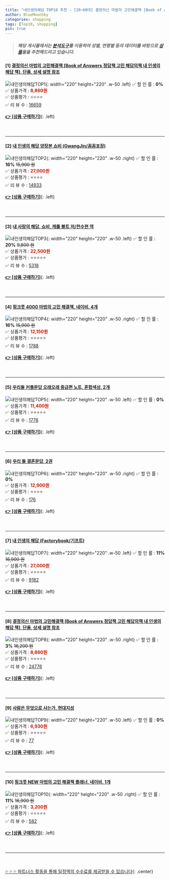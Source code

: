 ```yaml
---
title: "내인생의해답 TOP10 추천 - [20~60대] 결정의신 마법의 고민해결책 [Book of Answers 정답책 고민 해답의책 내 인생의 해답 책], 단품, 상세 설명 참조"
author: BlueMoonSky
categories: shopping
tags: [Top10, shopping]
pin: true
---
```


> ##### 해당 게시물에서는 [**분석도구**](https://itemscout.io/)를 이용하여 **성별**, **연령별** 등의 데이터를 바탕으로 [**상품**](https://link.coupang.com/a/baae76)들을 추천해드리고 있습니다.

#### [1] [결정의신 마법의 고민해결책 [Book of Answers 정답책 고민 해답의책 내 인생의 해답 책], 단품, 상세 설명 참조](https://link.coupang.com/re/AFFSDP?lptag=AF5964186&subid=bluemoonsky6999&pageKey=2270328513&traceid=V0-153&itemId=3893140282&vendorItemId=71877754534)
![내인생의해답TOP1](https://thumbnail7.coupangcdn.com/thumbnails/remote/230x230ex/image/vendor_inventory/218f/020a270b422bd8e3977b81478ef47175d5e10d3e46f8f6f17e283b4dc3a9.jpg){: width="220" height="220" .w-50 .left}
✅ 할 인 률 : **0%** <br>
✅ 상품가격 : <span style="color:#cb1400"> **8,860원** </span><br>
✅ 상품평가 : ⭐⭐⭐⭐<br>
✅ 리 뷰 수 : [16659](https://link.coupang.com/re/AFFSDP?lptag=AF5964186&subid=bluemoonsky6999&pageKey=2270328513&traceid=V0-153&itemId=3893140282&vendorItemId=71877754534)<br>
<br>
[**👉  [상품 구매하기]**](https://link.coupang.com/re/AFFSDP?lptag=AF5964186&subid=bluemoonsky6999&pageKey=2270328513&traceid=V0-153&itemId=3893140282&vendorItemId=71877754534){: .left}
<br>
<br>
<br>

***

#### [2] [내 인생의 해답 양장본 쇼비 (GwangJin/꼼꼼포장)](https://link.coupang.com/re/AFFSDP?lptag=AF5964186&subid=bluemoonsky6999&pageKey=7487711579&traceid=V0-153&itemId=19573517478&vendorItemId=72945304252)
![내인생의해답TOP2](https://thumbnail9.coupangcdn.com/thumbnails/remote/230x230ex/image/vendor_inventory/b3a9/b6f8578991d22364546b8d0e758e40bfeaff5664b3f5ed83c471f153681b.png){: width="220" height="220" .w-50 .right}
✅ 할 인 률 : **16%** ~~<del class="base-price"> 15,900  </del>원~~<br>
✅ 상품가격 : <span style="color:#cb1400"> **27,000원** </span><br>
✅ 상품평가 : ⭐⭐⭐⭐<br>
✅ 리 뷰 수 : [14933](https://link.coupang.com/re/AFFSDP?lptag=AF5964186&subid=bluemoonsky6999&pageKey=7487711579&traceid=V0-153&itemId=19573517478&vendorItemId=72945304252)<br>
<br>
[**👉  [상품 구매하기]**](https://link.coupang.com/re/AFFSDP?lptag=AF5964186&subid=bluemoonsky6999&pageKey=7487711579&traceid=V0-153&itemId=19573517478&vendorItemId=72945304252){: .left}
<br>
<br>
<br>

***

#### [3] [내 사랑의 해답, 쇼비, 캐롤 볼트 저/천수현 역](https://link.coupang.com/re/AFFSDP?lptag=AF5964186&subid=bluemoonsky6999&pageKey=20417458&traceid=V0-153&itemId=80587057&vendorItemId=5000228506)
![내인생의해답TOP3](https://thumbnail6.coupangcdn.com/thumbnails/remote/230x230ex/image/retail/images/2019/06/28/13/7/6b8f9899-d4e3-48b2-9898-7f60eb158e75.jpg){: width="220" height="220" .w-50 .left}
✅ 할 인 률 : **20%** ~~<del class="base-price"> 9,800  </del>원~~<br>
✅ 상품가격 : <span style="color:#cb1400"> **22,500원** </span><br>
✅ 상품평가 : ⭐⭐⭐⭐⭐<br>
✅ 리 뷰 수 : [5318](https://link.coupang.com/re/AFFSDP?lptag=AF5964186&subid=bluemoonsky6999&pageKey=20417458&traceid=V0-153&itemId=80587057&vendorItemId=5000228506)<br>
<br>
[**👉  [상품 구매하기]**](https://link.coupang.com/re/AFFSDP?lptag=AF5964186&subid=bluemoonsky6999&pageKey=20417458&traceid=V0-153&itemId=80587057&vendorItemId=5000228506){: .left}
<br>
<br>
<br>

***

#### [4] [핑크풋 4000 마법의 고민 해결책, 네이비, 4개](https://link.coupang.com/re/AFFSDP?lptag=AF5964186&subid=bluemoonsky6999&pageKey=6673355082&traceid=V0-153&itemId=15362081475&vendorItemId=82582277304)
![내인생의해답TOP4](https://thumbnail10.coupangcdn.com/thumbnails/remote/230x230ex/image/rs_quotation_api/jms3ybwj/70a3be2292974a98b7b82dad79616e71.jpg){: width="220" height="220" .w-50 .right}
✅ 할 인 률 : **16%** ~~<del class="base-price"> 15,900  </del>원~~<br>
✅ 상품가격 : <span style="color:#cb1400"> **12,150원** </span><br>
✅ 상품평가 : ⭐⭐⭐⭐⭐<br>
✅ 리 뷰 수 : [1788](https://link.coupang.com/re/AFFSDP?lptag=AF5964186&subid=bluemoonsky6999&pageKey=6673355082&traceid=V0-153&itemId=15362081475&vendorItemId=82582277304)<br>
<br>
[**👉  [상품 구매하기]**](https://link.coupang.com/re/AFFSDP?lptag=AF5964186&subid=bluemoonsky6999&pageKey=6673355082&traceid=V0-153&itemId=15362081475&vendorItemId=82582277304){: .left}
<br>
<br>
<br>

***

#### [5] [우리둘 커플문답 오래오래 중급편 노트, 혼합색상, 2개](https://link.coupang.com/re/AFFSDP?lptag=AF5964186&subid=bluemoonsky6999&pageKey=5196598189&traceid=V0-153&itemId=7230932306&vendorItemId=74522752846)
![내인생의해답TOP5](https://thumbnail6.coupangcdn.com/thumbnails/remote/230x230ex/image/retail/images/490579193086239-b9fe03aa-c132-4d03-9509-47fefa109f26.jpg){: width="220" height="220" .w-50 .left}
✅ 할 인 률 : **0%** <br>
✅ 상품가격 : <span style="color:#cb1400"> **11,400원** </span><br>
✅ 상품평가 : ⭐⭐⭐⭐⭐<br>
✅ 리 뷰 수 : [1778](https://link.coupang.com/re/AFFSDP?lptag=AF5964186&subid=bluemoonsky6999&pageKey=5196598189&traceid=V0-153&itemId=7230932306&vendorItemId=74522752846)<br>
<br>
[**👉  [상품 구매하기]**](https://link.coupang.com/re/AFFSDP?lptag=AF5964186&subid=bluemoonsky6999&pageKey=5196598189&traceid=V0-153&itemId=7230932306&vendorItemId=74522752846){: .left}
<br>
<br>
<br>

***

#### [6] [우리 둘 결혼문답, 2권](https://link.coupang.com/re/AFFSDP?lptag=AF5964186&subid=bluemoonsky6999&pageKey=7284067982&traceid=V0-153&itemId=18603085024&vendorItemId=85739071180)
![내인생의해답TOP6](https://thumbnail9.coupangcdn.com/thumbnails/remote/230x230ex/image/vendor_inventory/44fc/9f224fff032071db774d80208732265012d5ab663b37a0d5bc9626895577.jpg){: width="220" height="220" .w-50 .right}
✅ 할 인 률 : **0%** <br>
✅ 상품가격 : <span style="color:#cb1400"> **12,900원** </span><br>
✅ 상품평가 : ⭐⭐⭐⭐<br>
✅ 리 뷰 수 : [176](https://link.coupang.com/re/AFFSDP?lptag=AF5964186&subid=bluemoonsky6999&pageKey=7284067982&traceid=V0-153&itemId=18603085024&vendorItemId=85739071180)<br>
<br>
[**👉  [상품 구매하기]**](https://link.coupang.com/re/AFFSDP?lptag=AF5964186&subid=bluemoonsky6999&pageKey=7284067982&traceid=V0-153&itemId=18603085024&vendorItemId=85739071180){: .left}
<br>
<br>
<br>

***

#### [7] [내 인생의 해답 (Factorybook/기프트)](https://link.coupang.com/re/AFFSDP?lptag=AF5964186&subid=bluemoonsky6999&pageKey=7502731416&traceid=V0-153&itemId=19642919128&vendorItemId=86749103790)
![내인생의해답TOP7](https://thumbnail8.coupangcdn.com/thumbnails/remote/230x230ex/image/vendor_inventory/1db8/7765dea76724e2dd4fd8669cdb5aa3696e3d2de8c62766b3f3a7d08d5e1e.png){: width="220" height="220" .w-50 .left}
✅ 할 인 률 : **11%** ~~<del class="base-price"> 16,900  </del>원~~<br>
✅ 상품가격 : <span style="color:#cb1400"> **27,000원** </span><br>
✅ 상품평가 : ⭐⭐⭐⭐⭐<br>
✅ 리 뷰 수 : [9182](https://link.coupang.com/re/AFFSDP?lptag=AF5964186&subid=bluemoonsky6999&pageKey=7502731416&traceid=V0-153&itemId=19642919128&vendorItemId=86749103790)<br>
<br>
[**👉  [상품 구매하기]**](https://link.coupang.com/re/AFFSDP?lptag=AF5964186&subid=bluemoonsky6999&pageKey=7502731416&traceid=V0-153&itemId=19642919128&vendorItemId=86749103790){: .left}
<br>
<br>
<br>

***

#### [8] [결정의신 마법의 고민해결책 [Book of Answers 정답책 고민 해답의책 내 인생의 해답 책], 단품, 상세 설명 참조](https://link.coupang.com/re/AFFSDP?lptag=AF5964186&subid=bluemoonsky6999&pageKey=2270328513&traceid=V0-153&itemId=3893140282&vendorItemId=71877754534)
![내인생의해답TOP8](https://thumbnail7.coupangcdn.com/thumbnails/remote/230x230ex/image/vendor_inventory/218f/020a270b422bd8e3977b81478ef47175d5e10d3e46f8f6f17e283b4dc3a9.jpg){: width="220" height="220" .w-50 .right}
✅ 할 인 률 : **3%** ~~<del class="base-price"> 16,200  </del>원~~<br>
✅ 상품가격 : <span style="color:#cb1400"> **8,860원** </span><br>
✅ 상품평가 : ⭐⭐⭐⭐⭐<br>
✅ 리 뷰 수 : [24776](https://link.coupang.com/re/AFFSDP?lptag=AF5964186&subid=bluemoonsky6999&pageKey=2270328513&traceid=V0-153&itemId=3893140282&vendorItemId=71877754534)<br>
<br>
[**👉  [상품 구매하기]**](https://link.coupang.com/re/AFFSDP?lptag=AF5964186&subid=bluemoonsky6999&pageKey=2270328513&traceid=V0-153&itemId=3893140282&vendorItemId=71877754534){: .left}
<br>
<br>
<br>

***

#### [9] [사람은 무엇으로 사는가, 현대지성](https://link.coupang.com/re/AFFSDP?lptag=AF5964186&subid=bluemoonsky6999&pageKey=4876144239&traceid=V0-153&itemId=6343533139&vendorItemId=73638873842)
![내인생의해답TOP9](https://thumbnail7.coupangcdn.com/thumbnails/remote/230x230ex/image/retail/images/2021/01/26/16/0/9c2b3338-ef9d-43b3-a1c0-20154bd74990.jpg){: width="220" height="220" .w-50 .left}
✅ 할 인 률 : **0%** <br>
✅ 상품가격 : <span style="color:#cb1400"> **6,930원** </span><br>
✅ 상품평가 : ⭐⭐⭐⭐⭐<br>
✅ 리 뷰 수 : [77](https://link.coupang.com/re/AFFSDP?lptag=AF5964186&subid=bluemoonsky6999&pageKey=4876144239&traceid=V0-153&itemId=6343533139&vendorItemId=73638873842)<br>
<br>
[**👉  [상품 구매하기]**](https://link.coupang.com/re/AFFSDP?lptag=AF5964186&subid=bluemoonsky6999&pageKey=4876144239&traceid=V0-153&itemId=6343533139&vendorItemId=73638873842){: .left}
<br>
<br>
<br>

***

#### [10] [핑크풋 NEW 마법의 고민 해결책 플래너, 네이비, 1개](https://link.coupang.com/re/AFFSDP?lptag=AF5964186&subid=bluemoonsky6999&pageKey=6673355082&traceid=V0-153&itemId=15365858225&vendorItemId=82586013574)
![내인생의해답TOP10](https://thumbnail6.coupangcdn.com/thumbnails/remote/230x230ex/image/vendor_inventory/b67a/c57cc222612cb304f39a07a25d5115a1a470297b56f64c562907fab2bbaa.jpg){: width="220" height="220" .w-50 .right}
✅ 할 인 률 : **11%** ~~<del class="base-price"> 16,900  </del>원~~<br>
✅ 상품가격 : <span style="color:#cb1400"> **3,200원** </span><br>
✅ 상품평가 : ⭐⭐⭐⭐⭐<br>
✅ 리 뷰 수 : [582](https://link.coupang.com/re/AFFSDP?lptag=AF5964186&subid=bluemoonsky6999&pageKey=6673355082&traceid=V0-153&itemId=15365858225&vendorItemId=82586013574)<br>
<br>
[**👉  [상품 구매하기]**](https://link.coupang.com/re/AFFSDP?lptag=AF5964186&subid=bluemoonsky6999&pageKey=6673355082&traceid=V0-153&itemId=15365858225&vendorItemId=82586013574){: .left}
<br>
<br>
<br>

***
<br><br>[💦 💦 💦 파트너스 활동을 통해 일정액의 수수료를 제공받을 수 있습니다](https://link.coupang.com/a/baae76){: .center}